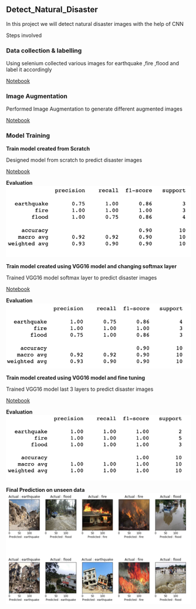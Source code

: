 ## Detect_Natural_Disaster

In this project we will detect natural disaster images with the help of CNN

Steps involved

### Data collection & labelling

Using selenium collected various images for earthquake ,fire ,flood  and label it accordingly

[Notebook](https://github.com/utkarshut/Deep-Learning--MLP-RNN-LSTM-Projects/blob/master/CNN%20--%20Mini%20-Project/Detect_Natural_Disaster/download_images_from_google_using_selenium.ipynb)

### Image Augmentation

Performed Image Augmentation to generate different augmented images

[Notebook](https://github.com/utkarshut/Deep-Learning--MLP-RNN-LSTM-Projects/blob/master/CNN%20--%20Mini%20-Project/Detect_Natural_Disaster/Image_augmentation.ipynb)

### Model Training

**Train model created from Scratch**

Designed model from scratch to predict disaster images

[Notebook](https://github.com/utkarshut/Deep-Learning--MLP-RNN-LSTM-Projects/blob/master/CNN%20--%20Mini%20-Project/Detect_Natural_Disaster/Detecting_Natural_Disaster_From_Scratch.ipynb)

**Evaluation**
<img src="./output_images/result_of_train_from_scratch.png" alt="Final Output"/>

**Train model created using VGG16 model and changing softmax layer**

Trained VGG16 model softmax layer to predict disaster images

[Notebook](https://github.com/utkarshut/Deep-Learning--MLP-RNN-LSTM-Projects/blob/master/CNN%20--%20Mini%20-Project/Detect_Natural_Disaster/Detecting_Natural_Disaster_Changing_Softmax.ipynb)


**Evaluation**
<img src="./output_images/result_of_train_from_training_softmax.png" alt="Final Output"/>

**Train model created using VGG16 model and fine tuning**

Trained VGG16 model last 3 layers to predict disaster images

[Notebook](https://github.com/utkarshut/Deep-Learning--MLP-RNN-LSTM-Projects/blob/master/CNN%20--%20Mini%20-Project/Detect_Natural_Disaster/Detecting_Natural_Disaster_Fine_Tuning.ipynb)

**Evaluation**
<img src="./output_images/result_of_train_from_traing_last_three_layer.png" alt="Final Output"/>


**Final Prediction on unseen data**
<img src="./output_images/result.png" alt="Final Output"/>
